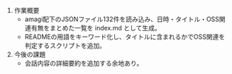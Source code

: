 1. 作業概要
   - amagi配下のJSONファイル132件を読み込み、日時・タイトル・OSS関連有無をまとめた一覧を index.md として生成。
   - READMEの用語をキーワード化し、タイトルに含まれるかでOSS関連を判定するスクリプトを追加。
2. 今後の課題
   - 会話内容の詳細要約を追加する余地あり。
